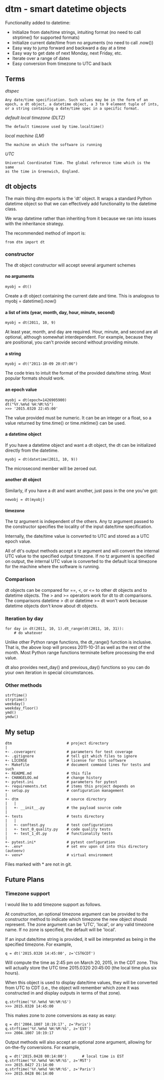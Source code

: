# dtm - smart datetime objects
Functionality added to datetime:

  * Initialize from date/time strings, intuiting format (no need to call
    strptime() for supported formats)
  * Initialize current date/time from no arguments (no need to call .now())
  * Easy way to jump forward and backward a day at a time
  * Easy way to get date of next Monday, next Friday, etc.
  * Iterate over a range of dates
  * Easy conversion from timezone to UTC and back

## Terms

*dtspec*

    Any date/time specification. Such values may be in the form of an
    epoch, a dt object, a datetime object, a 3 to 9 element tuple of ints,
    or a string containing a date/time spec in a specific format.

*default local timezone (DLTZ)*

    The default timezone used by time.localtime()

*local machine (LM)*

    The machine on which the software is running

*UTC*

    Universal Coordinated Time. The global reference time which is the same
    as the time in Greenwich, England.

## dt objects
The main thing dtm exports is the 'dt' object. It wraps a standard Python
datetime object so that we can effectively add functionality to the
datetime class.

We wrap datetime rather than inheriting from it because we ran into issues
with the inheritance strategy.

The recommended method of import is:

    from dtm import dt

### constructor
The dt object constructor will accept several argument schemes

#### no arguments
    myobj = dt()

Create a dt object containing the current date and time. This is analogous to
    myobj = datetime().now()

#### a list of ints (year, month, day, hour, minute, second)
    myobj = dt(2011, 10, 9)

At least year, month, and day are required. Hour, minute, and second are
all optional, although somewhat interdependent. For example, because they
are positional, you can't provide second without providing minute.

#### a string
    myobj = dt("2011-10-09 20:07:06")

The code tries to intuit the format of the provided date/time string. Most
popular formats should work.

#### an epoch value
    myobj = dt(epoch=1426905900)
    dt("%Y.%m%d %H:%M:%S")
    >>> '2015.0320 22:45:00'

The value provided must be numeric. It can be an integer or a float, so a
value returned by time.time() or time.mktime() can be used.

#### a datetime object
If you have a datetime object and want a dt object, the dt can be
initialized directly from the datetime.

    myobj = dt(datetime(2011, 10, 9))

The microsecond member will be zeroed out.

#### another dt object
Similarly, if you have a dt and want another, just pass in the one you've
got:

    newobj = dt(myobj)

#### timezone
The tz argument is independent of the others. Any tz argument passed to the
constructor specifies the locality of the input date/time specification.

Internally, the date/time value is converted to UTC and stored as a UTC
epoch value.

All of dt's output methods accept a tz argument and will convert the
internal UTC value to the specified output timezone. If no tz argument is
specified on output, the internal UTC value is converted to the default
local timezone for the machine where the software is running.

### Comparison
dt objects can be compared for ==, <, or <= to other dt objects and to
datetime objects. The > and >= operators work for dt to dt comparisons. The
comparisons datetime > dt or datetime >= dt won't work because datetime
objects don't know about dt objects.

### Iteration by day
    for day in dt(2011, 10, 1).dt_range(dt(2011, 10, 31)):
        # do whatever

Unlike other Python range functions, the dt_range() function is inclusive.
That is, the above loop will process 2011-10-31 as well as the rest of the
month. Most Python range functions terminate before processing the end
value.

dt also provides next_day() and previous_day() functions so you can do your
own iteration in special circumstances.

### Other methods

    strftime()
    strptime()
    weekday()
    weekday_floor()
    ymd()
    ymdw()


## My setup

    dtm                         # project directory
    |
    +- .coveragerc              # parameters for test coverage
    +- .gitignore               # tell git which files to ignore
    +- LICENSE                  # license for this software
    +- Makefile                 # document command lines for tests and such
    +- README.md                # this file
    +- CHANGELOG.md             # change history
    +- pytest.ini               # parameters for pytest
    +- requirements.txt         # items this project depends on
    +- setup.py                 # configuration management
    |
    +- dtm                      # source directory
    |   |
    |   +- __init__.py          # the payload source code
    |
    +- tests                    # tests directory
    |   |
    |   +- conftest.py          # test configurations
    |   +- test_0_quality.py    # code quality tests
    |   +- test_1_dt.py         # functionality tests
    |
    +- pytest.ini*              # pytest configuration
    +- .env*                    # set env upon cd into this directory (autoenv)
    +- venv*                    # virtual environment

Files marked with * are not in git.

## Future Plans

### Timezone support

I would like to add timezone support as follows.

At construction, an optional timezone argument can be provided to the
constructor method to indicate which timezone the new object should
represent. The zone argument can be 'UTC', 'local', or any valid timezone
name. If no zone is specified, the default will be 'local'.

If an input date/time string is provided, it will be interpreted as being in
the specified timezone. For example,

    q = dt('2015.0320 14:45:00', z='CST6CDT')

Will compute the time as 2:45 pm on March 20, 2015, in the CDT zone. This
will actually store the UTC time 2015.0320 20:45:00 (the local time plus
six hours).

When this object is used to display date/time values, they will be
converted from UTC to CDT (i.e., the object will remember which zone it was
constructed in and display outputs in terms of that zone).

    q.strftime('%Y.%m%d %H:%M:%S')
    >>> 2015.0320 14:45:00

This makes zone to zone conversions as easy as easy:

    q = dt('2004.1007 18:19:17', z='Paris')
    q.strftime('%Y.%m%d %H:%M:%S', z='EST')
    >>> 2004.1007 10:19:17

Output methods will also accept an optional zone argument, allowing for
on-the-fly conversions. For example,

    q = dt('2015.0428 00:14:00')       # local time is EST
    q.strftime('%Y.%m%d %H:%M:%S', z='MST')
    >>> 2015.0427 21:14:00
    q.strftime('%Y.%m%d %H:%M:%S', z='Paris')
    >>> 2015.0428 06:14:00
